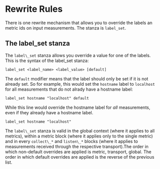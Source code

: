 Rewrite Rules
=============

There is one rewrite mechanism that allows you to override the labels an metric
ids on input measurements. The stanza is `label_set`.


## The label_set stanza

The `label\_set` stanza allows you override a value for one of the labels. This
is the syntax of the label_set stanza:

    label_set <label_name> <label_value> [default]

The `default` modifier means that the label should only be set if it is not
already set. So for example, this would set the `hostname` label to `localhost`
for all measurements that do not alrady have a hostname label:

    label_set hostname "localhost" default

While this line would override the hostname label for _all_ measurements, even
if they already have a hostname label.

    label_set hostname "localhost"

The `label\_set` stanza is valid in the global context (where it applies to all metrics),
within a metric block (where it applies only to the single metric) and in every `collect\_*`
and `listen\_*` blocks (where it applies to measurements received through the
respective transport).The order in which non-default overrides are applied is
metric, transport, global. The order in which default overrides are applied is
the reverse of the previous list.

